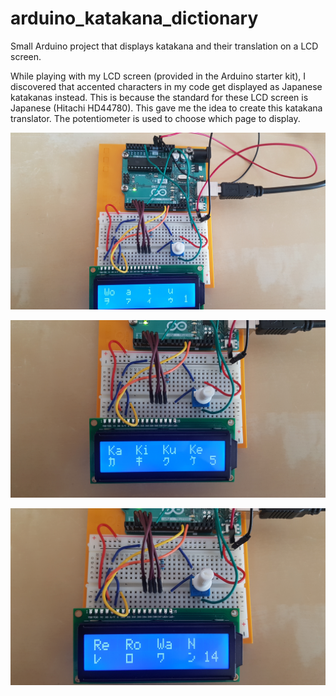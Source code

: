 # arduino_katakana_dictionary
Small Arduino project that displays katakana and their translation on a LCD screen.

While playing with my LCD screen (provided in the Arduino starter kit), I discovered that accented characters in my code get displayed as Japanese katakanas instead. This is because the standard for these LCD screen is Japanese (Hitachi HD44780). This gave me the idea to create this katakana translator. The potentiometer is used to choose which page to display.

![Circuit and page 1](/screenshots/page1.jpg?raw=true "Optional Title")

![Page 5](/screenshots/page5.jpg?raw=true "Optional Title")

![Page 14](/screenshots/page14.jpg?raw=true "Optional Title")
